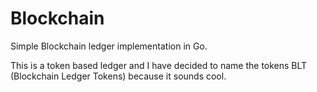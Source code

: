 # Blockchain
Simple Blockchain ledger implementation in Go. 

This is a token based ledger and I have decided to name the tokens BLT (Blockchain Ledger Tokens) because it sounds cool.

<!--Hidden Notes:
    * Event-based architecture: production, consumtion, reaction to events (eg. transaction is event, update state is reaction)
    * Reward: for every specific time interval like every week, creator of blockchain gets rewarded a specific amount of tokens like 100
-->
